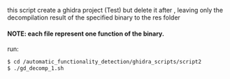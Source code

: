 this script create a ghidra project (Test) but delete it after , leaving only the decompilation result of the specified binary to the res folder

#### NOTE: each file represent one function of the binary.


run:
```sh
$ cd /automatic_functionality_detection/ghidra_scripts/script2
$ ./gd_decomp_1.sh
```
